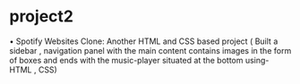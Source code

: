 # project2
•	Spotify Websites Clone:
Another HTML and CSS based project
( Built a sidebar , navigation panel with the main content contains images in the form of boxes  and ends with the music-player situated at the bottom using- HTML , CSS)
